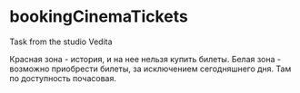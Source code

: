 # bookingCinemaTickets
Task from the studio Vedita

Красная зона - история, и на нее нельзя купить билеты.
Белая зона - возможно приобрести билеты, за исключением сегодняшнего дня. Там по доступность почасовая.
